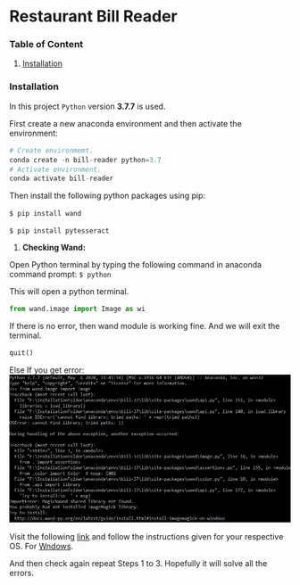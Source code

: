 # Restaurant Bill Reader

### Table of Content
1. [Installation](#installation)



### Installation
In this project `Python` version **3.7.7** is used.

First create a new anaconda environment and then activate the environment:
```python
# Create environmemt.
conda create -n bill-reader python=3.7
# Activate environment.
conda activate bill-reader
```

Then install the following python packages using pip:

`$ pip install wand`

`$ pip install pytesseract`

  1. **Checking Wand:**
  
  Open Python terminal by typing the following command in anaconda command prompt:
  `$ python`

  This will open a python terminal.

  ```python
  from wand.image import Image as wi
  ```

  If there is no error, then wand module is working fine.
  And we will exit the terminal.

  ```python
  quit()
  ```

  Else If you get error:
  ![Wand Error Images](/readme-assets/wand-error.jpg)
  
  Visit the following [link](https://docs.wand-py.org/en/latest/guide/install.html) and follow the instructions given for your respective OS.
  For [Wndows](https://docs.wand-py.org/en/latest/guide/install.html#install-imagemagick-on-windows).
  
  And then check again repeat Steps 1 to 3. Hopefully it will solve all the errors.  
  
  
  
